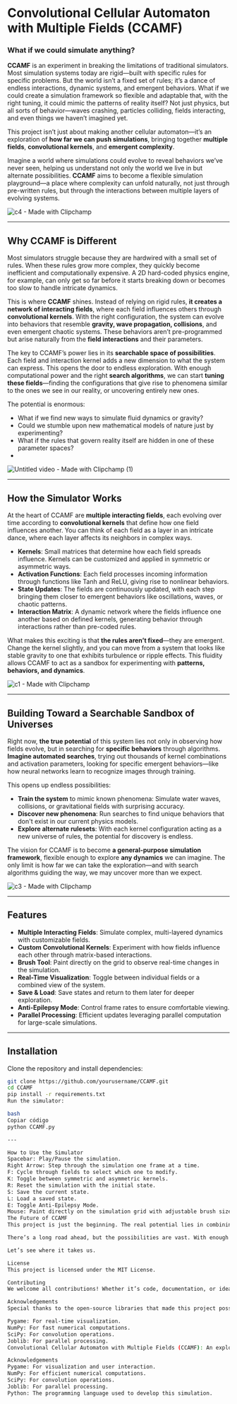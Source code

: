 # Convolutional Cellular Automaton with Multiple Fields (CCAMF)

### **What if we could simulate anything?**

**CCAMF** is an experiment in breaking the limitations of traditional simulators. Most simulation systems today are rigid—built with specific rules for specific problems. But the world isn’t a fixed set of rules; it’s a dance of endless interactions, dynamic systems, and emergent behaviors. What if we could create a simulation framework so flexible and adaptable that, with the right tuning, it could mimic the patterns of reality itself? Not just physics, but all sorts of behavior—waves crashing, particles colliding, fields interacting, and even things we haven’t imagined yet.

This project isn’t just about making another cellular automaton—it’s an exploration of **how far we can push simulations**, bringing together **multiple fields**, **convolutional kernels**, and **emergent complexity**. 

Imagine a world where simulations could evolve to reveal behaviors we’ve never seen, helping us understand not only the world we live in but alternate possibilities. **CCAMF** aims to become a flexible simulation playground—a place where complexity can unfold naturally, not just through pre-written rules, but through the interactions between multiple layers of evolving systems.



![c4 - Made with Clipchamp](https://github.com/user-attachments/assets/ff6f76c6-4354-49ea-9c6a-dfaf49f5a148)


---

## **Why CCAMF is Different**

Most simulators struggle because they are hardwired with a small set of rules. When these rules grow more complex, they quickly become inefficient and computationally expensive. A 2D hard-coded physics engine, for example, can only get so far before it starts breaking down or becomes too slow to handle intricate dynamics.

This is where **CCAMF** shines. Instead of relying on rigid rules, **it creates a network of interacting fields**, where each field influences others through **convolutional kernels**. With the right configuration, the system can evolve into behaviors that resemble **gravity, wave propagation, collisions**, and even emergent chaotic systems. These behaviors aren’t pre-programmed but arise naturally from the **field interactions** and their parameters.

The key to CCAMF’s power lies in its **searchable space of possibilities**. Each field and interaction kernel adds a new dimension to what the system can express. This opens the door to endless exploration. With enough computational power and the right **search algorithms**, we can start **tuning these fields**—finding the configurations that give rise to phenomena similar to the ones we see in our reality, or uncovering entirely new ones. 

The potential is enormous: 
- What if we find new ways to simulate fluid dynamics or gravity?
- Could we stumble upon new mathematical models of nature just by experimenting?
- What if the rules that govern reality itself are hidden in one of these parameter spaces?
- 

![Untitled video - Made with Clipchamp (1)](https://github.com/user-attachments/assets/9d7b7419-7747-48f7-9398-10682fc86df6)



---

## **How the Simulator Works**

At the heart of CCAMF are **multiple interacting fields**, each evolving over time according to **convolutional kernels** that define how one field influences another. You can think of each field as a layer in an intricate dance, where each layer affects its neighbors in complex ways. 

- **Kernels**: Small matrices that determine how each field spreads influence. Kernels can be customized and applied in symmetric or asymmetric ways.
- **Activation Functions**: Each field processes incoming information through functions like Tanh and ReLU, giving rise to nonlinear behaviors. 
- **State Updates**: The fields are continuously updated, with each step bringing them closer to emergent behaviors like oscillations, waves, or chaotic patterns.
- **Interaction Matrix**: A dynamic network where the fields influence one another based on defined kernels, generating behavior through interactions rather than pre-coded rules.

What makes this exciting is that **the rules aren’t fixed**—they are emergent. Change the kernel slightly, and you can move from a system that looks like stable gravity to one that exhibits turbulence or ripple effects. This fluidity allows CCAMF to act as a sandbox for experimenting with **patterns, behaviors, and dynamics**.


![c1 - Made with Clipchamp](https://github.com/user-attachments/assets/5595a2aa-57e0-467d-b210-98d18b3831d5)


---

## **Building Toward a Searchable Sandbox of Universes**

Right now, **the true potential** of this system lies not only in observing how fields evolve, but in searching for **specific behaviors** through algorithms. **Imagine automated searches**, trying out thousands of kernel combinations and activation parameters, looking for specific emergent behaviors—like how neural networks learn to recognize images through training.

This opens up endless possibilities:
- **Train the system** to mimic known phenomena: Simulate water waves, collisions, or gravitational fields with surprising accuracy.
- **Discover new phenomena**: Run searches to find unique behaviors that don't exist in our current physics models.
- **Explore alternate rulesets**: With each kernel configuration acting as a new universe of rules, the potential for discovery is endless.

The vision for CCAMF is to become **a general-purpose simulation framework**, flexible enough to explore **any dynamics** we can imagine. The only limit is how far we can take the exploration—and with search algorithms guiding the way, we may uncover more than we expect.


![c3 - Made with Clipchamp](https://github.com/user-attachments/assets/022d768d-dcae-4d1b-8851-382fcb5aa338)



---

## **Features**

- **Multiple Interacting Fields**: Simulate complex, multi-layered dynamics with customizable fields.
- **Custom Convolutional Kernels**: Experiment with how fields influence each other through matrix-based interactions.
- **Brush Tool**: Paint directly on the grid to observe real-time changes in the simulation.
- **Real-Time Visualization**: Toggle between individual fields or a combined view of the system.
- **Save & Load**: Save states and return to them later for deeper exploration.
- **Anti-Epilepsy Mode**: Control frame rates to ensure comfortable viewing.
- **Parallel Processing**: Efficient updates leveraging parallel computation for large-scale simulations.

---

## **Installation**

Clone the repository and install dependencies:

```bash
git clone https://github.com/yourusername/CCAMF.git
cd CCAMF
pip install -r requirements.txt
Run the simulator:

bash
Copiar código
python CCAMF.py

---

How to Use the Simulator
Spacebar: Play/Pause the simulation.
Right Arrow: Step through the simulation one frame at a time.
F: Cycle through fields to select which one to modify.
K: Toggle between symmetric and asymmetric kernels.
R: Reset the simulation with the initial state.
S: Save the current state.
L: Load a saved state.
E: Toggle Anti-Epilepsy Mode.
Mouse: Paint directly on the simulation grid with adjustable brush size and value.
The Future of CCAMF
This project is just the beginning. The real potential lies in combining this framework with automated search algorithms, looking for kernel configurations that give rise to complex, interesting, and useful behaviors. Imagine the ability to discover new physics, or create simulations that evolve toward unexpected but fascinating results—worlds of rules we’ve never even thought to imagine.

There’s a long road ahead, but the possibilities are vast. With enough iteration and exploration, we might uncover something truly profound. Whether you’re a researcher, a curious programmer, or someone fascinated by emergent complexity—CCAMF is your playground.

Let’s see where it takes us.

License
This project is licensed under the MIT License.

Contributing
We welcome all contributions! Whether it’s code, documentation, or ideas—every bit helps move the project forward. Fork the repository, create a branch, and submit a pull request with your improvements.

Acknowledgements
Special thanks to the open-source libraries that made this project possible:

Pygame: For real-time visualization.
NumPy: For fast numerical computations.
SciPy: For convolution operations.
Joblib: For parallel processing.
Convolutional Cellular Automaton with Multiple Fields (CCAMF): An exploration of emergent complexity, a sandbox for curious minds, and a step toward building simulations capable of representing behaviors from waves and gravity to new, unimagined systems. Let’s explore together.

Acknowledgements
Pygame: For visualization and user interaction.
NumPy: For efficient numerical computations.
SciPy: For convolution operations.
Joblib: For parallel processing.
Python: The programming language used to develop this simulation.

